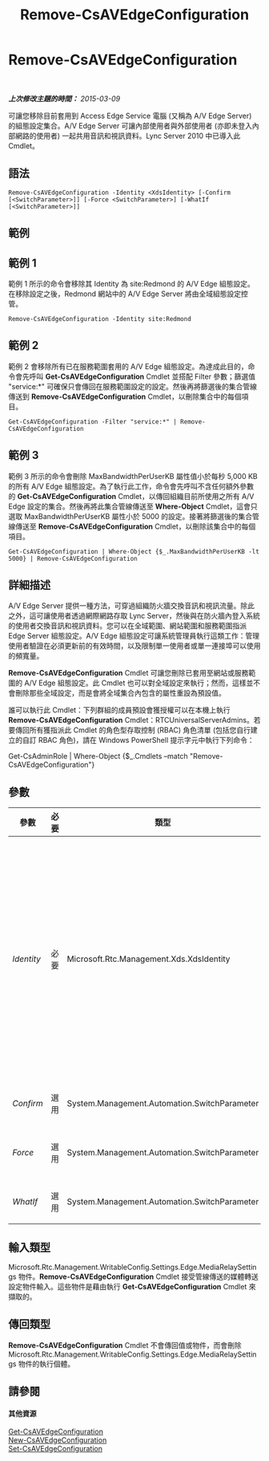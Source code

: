 ﻿---
title: Remove-CsAVEdgeConfiguration
TOCTitle: Remove-CsAVEdgeConfiguration
ms:assetid: 98bceec5-ed9d-4574-b6bf-f51e0f414ca7
ms:mtpsurl: https://technet.microsoft.com/zh-tw/library/Gg398786(v=OCS.15)
ms:contentKeyID: 49291770
ms.date: 08/10/2015
mtps_version: v=OCS.15
ms.translationtype: HT
---

# Remove-CsAVEdgeConfiguration

 

_**上次修改主題的時間：** 2015-03-09_

可讓您移除目前套用到 Access Edge Service 電腦 (又稱為 A/V Edge Server) 的組態設定集合。A/V Edge Server 可讓內部使用者與外部使用者 (亦即未登入內部網路的使用者) 一起共用音訊和視訊資料。Lync Server 2010 中已導入此 Cmdlet。

## 語法

    Remove-CsAVEdgeConfiguration -Identity <XdsIdentity> [-Confirm [<SwitchParameter>]] [-Force <SwitchParameter>] [-WhatIf [<SwitchParameter>]]

## 範例

## 範例 1

範例 1 所示的命令會移除其 Identity 為 site:Redmond 的 A/V Edge 組態設定。在移除設定之後，Redmond 網站中的 A/V Edge Server 將由全域組態設定控管。

    Remove-CsAVEdgeConfiguration -Identity site:Redmond

## 範例 2

範例 2 會移除所有已在服務範圍套用的 A/V Edge 組態設定。為達成此目的，命令會先呼叫 **Get-CsAVEdgeConfiguration** Cmdlet 並搭配 Filter 參數；篩選值 "service:\*" 可確保只會傳回在服務範圍設定的設定。然後再將篩選後的集合管線傳送到 **Remove-CsAVEdgeConfiguration** Cmdlet，以刪除集合中的每個項目。

    Get-CsAVEdgeConfiguration -Filter "service:*" | Remove-CsAVEdgeConfiguration

## 範例 3

範例 3 所示的命令會刪除 MaxBandwidthPerUserKB 屬性值小於每秒 5,000 KB 的所有 A/V Edge 組態設定。為了執行此工作，命令會先呼叫不含任何額外參數的 **Get-CsAVEdgeConfiguration** Cmdlet，以傳回組織目前所使用之所有 A/V Edge 設定的集合。然後再將此集合管線傳送至 **Where-Object** Cmdlet，這會只選取 MaxBandwidthPerUserKB 屬性小於 5000 的設定。接著將篩選後的集合管線傳送至 **Remove-CsAVEdgeConfiguration** Cmdlet，以刪除該集合中的每個項目。

    Get-CsAVEdgeConfiguration | Where-Object {$_.MaxBandwidthPerUserKB -lt 5000} | Remove-CsAVEdgeConfiguration

## 詳細描述

A/V Edge Server 提供一種方法，可穿過組織防火牆交換音訊和視訊流量。除此之外，這可讓使用者透過網際網路存取 Lync Server，然後與在防火牆內登入系統的使用者交換音訊和視訊資料。您可以在全域範圍、網站範圍和服務範圍指派 Edge Server 組態設定。A/V Edge 組態設定可讓系統管理員執行這類工作：管理使用者驗證在必須更新前的有效時間，以及限制單一使用者或單一連接埠可以使用的頻寬量。

**Remove-CsAVEdgeConfiguration** Cmdlet 可讓您刪除已套用至網站或服務範圍的 A/V Edge 組態設定。此 Cmdlet 也可以對全域設定來執行；然而，這樣並不會刪除那些全域設定，而是會將全域集合內包含的屬性重設為預設值。

誰可以執行此 Cmdlet：下列群組的成員預設會獲授權可以在本機上執行 **Remove-CsAVEdgeConfiguration** Cmdlet：RTCUniversalServerAdmins。若要傳回所有獲指派此 Cmdlet 的角色型存取控制 (RBAC) 角色清單 (包括您自行建立的自訂 RBAC 角色)，請在 Windows PowerShell 提示字元中執行下列命令：

Get-CsAdminRole | Where-Object {$\_.Cmdlets –match "Remove-CsAVEdgeConfiguration"}

## 參數


<table>
<colgroup>
<col style="width: 25%" />
<col style="width: 25%" />
<col style="width: 25%" />
<col style="width: 25%" />
</colgroup>
<thead>
<tr class="header">
<th>參數</th>
<th>必要</th>
<th>類型</th>
<th>說明</th>
</tr>
</thead>
<tbody>
<tr class="odd">
<td><p><em>Identity</em></p></td>
<td><p>必要</p></td>
<td><p>Microsoft.Rtc.Management.Xds.XdsIdentity</p></td>
<td><p>要移除之 A/V Edge 組態設定集合的唯一識別碼。若要移除全域集合，請使用下列語法：-Identity global。(如先前所述，這樣並無法移除全域設定，而只會將屬性重設為預設值)。若要移除網站集合，請使用類似下列的語法：-Identity site:Redmond。您應使用如下的語法，提到在服務範圍設定的設定：</p>
<p>-Identity service:EdgeServer:atl-cs-001.litwareinc.com</p>
<p>在指定原則 Identity 時不能使用萬用字元。</p></td>
</tr>
<tr class="even">
<td><p><em>Confirm</em></p></td>
<td><p>選用</p></td>
<td><p>System.Management.Automation.SwitchParameter</p></td>
<td><p>在執行命令前先提示確認。</p></td>
</tr>
<tr class="odd">
<td><p><em>Force</em></p></td>
<td><p>選用</p></td>
<td><p>System.Management.Automation.SwitchParameter</p></td>
<td><p>隱藏顯示當執行命令時可能發生的任何非嚴重錯誤訊息。</p></td>
</tr>
<tr class="even">
<td><p><em>WhatIf</em></p></td>
<td><p>選用</p></td>
<td><p>System.Management.Automation.SwitchParameter</p></td>
<td><p>說明執行命令時若不實際執行命令的後果。</p></td>
</tr>
</tbody>
</table>


## 輸入類型

Microsoft.Rtc.Management.WritableConfig.Settings.Edge.MediaRelaySettings 物件。**Remove-CsAVEdgeConfiguration** Cmdlet 接受管線傳送的媒體轉送設定物件輸入。這些物件是藉由執行 **Get-CsAVEdgeConfiguration** Cmdlet 來擷取的。

## 傳回類型

**Remove-CsAVEdgeConfiguration** Cmdlet 不會傳回值或物件，而會刪除 Microsoft.Rtc.Management.WritableConfig.Settings.Edge.MediaRelaySettings 物件的執行個體。

## 請參閱

#### 其他資源

[Get-CsAVEdgeConfiguration](get-csavedgeconfiguration.md)  
[New-CsAVEdgeConfiguration](new-csavedgeconfiguration.md)  
[Set-CsAVEdgeConfiguration](set-csavedgeconfiguration.md)

